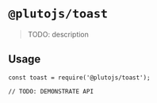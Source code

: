 # `@plutojs/toast`

> TODO: description

## Usage

```
const toast = require('@plutojs/toast');

// TODO: DEMONSTRATE API
```
